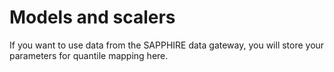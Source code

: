 # Models and scalers
If you want to use data from the SAPPHIRE data gateway, you will store your parameters for quantile mapping here.
